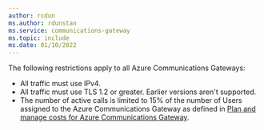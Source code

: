 ```yaml
---
author: rcdun
ms.author: rdunstan
ms.service: communications-gateway
ms.topic: include
ms.date: 01/10/2022
---
```


The following restrictions apply to all Azure Communications Gateways:

* All traffic must use IPv4.
* All traffic must use TLS 1.2 or greater. Earlier versions aren't supported.
* The number of active calls is limited to 15% of the number of Users assigned to the Azure Communications Gateway as defined in [Plan and manage costs for Azure Communications Gateway](/azure/communications-gateway/plan-and-manage-costs).